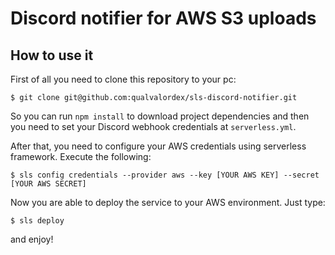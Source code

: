 # Discord notifier for AWS S3 uploads

## How to use it

First of all you need to clone this repository to your pc:
```
$ git clone git@github.com:qualvalordex/sls-discord-notifier.git
```

So you can run `npm install` to download project dependencies and then you need to set your Discord webhook credentials at `serverless.yml`.

After that, you need to configure your AWS credentials using serverless framework. Execute the following:
```
$ sls config credentials --provider aws --key [YOUR AWS KEY] --secret [YOUR AWS SECRET]
```

Now you are able to deploy the service to your AWS environment. Just type:
```
$ sls deploy
```
and enjoy!
